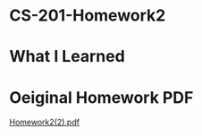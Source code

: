 # CS-201-Homework2

# What I Learned


# Oeiginal Homework PDF
[Homework2(2).pdf](https://github.com/aryanpat/CS-201-Homework2/files/10541496/Homework2.2.pdf)
